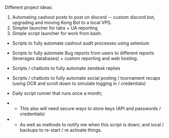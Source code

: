 Different project ideas:

1. Automating cashout posts to post on discord
-- custom discord bot, upgrading and moving Kong Bot to a local VPS.
2. Simpler launcher for tabs + UA reporting
3. Simple script launcher for work from bash.


- Scripts to fully automate cashout audit processes using selenium
- Scripts to fully automate Bug reports from users to different reports (leverages databases) + custom reporting and web hosting.
- Scripts / chatbots to fully automate zendesk replies
- Scripts / chatbots to fully automate social posting / tournament recaps (using OCR and scroll down to simulate logging in / credentials)

- Daily script runner that runs once a month; 
- - This also will need secure ways to store keys (API and passwords / credentials)
- - As well as methods to notify me when this script is down; and local / backups to re-start / re activate things.


